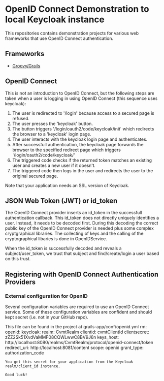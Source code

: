 # OpenID Connect Demonstration to local Keycloak instance

This repositories contains demonstration projects for various
web frameworks that use OpenID Connect 
authentication.

## Frameworks
* [Groovy/Grails](grails/docs/README.md)

## OpenID Connect
This is not an introduction to OpenID Connect, but the following steps are taken when a user
is logging in using OpenID Connect (this sequence uses keycloak):

1. The user is redirected to '/login' because access to a secured page is refused.
2. The user presses the 'keycloak' button.
3. The button triggers '/login/oauth2/code/keycloak/init' which redirects the browser to a 'keycloak' login page.
4. The user interacts with the keycloak login page and authenticates.
5. After successfull authentication, the keycloak page forwards the browser to the specified redirect page which triggers '/login/oauth2/code/keycloak/'
6. The triggered code checks if the returned token matches an existing user and creates a new user if it doesn't.
7. The triggered code then logs in the user and redirects the user to the original secured page.

Note that your application needs an SSL version of Keycloak.

## JSON Web Token (JWT) or id_token

The OpenID Connect provider inserts an id_token in the successfull authentication callback. This id_token
does not directly uniquely identifies a user. Instead, it needs to be decoded first.
During this decoding the correct public key of the OpenID Connect provider is needed plus some complex
cryptgraphical libraries. The collecting of keys and the calling of the cryptographical libaries is
done in OpenIDService.

When the id_token is successfully decoded and reveals a subject/user_token, we trust that subject and
find/create/login a user based on this trust.

## Registering with OpenID Connect Authentication Providers

### External configuration for OpenID

Several configuration variables are required to use an
OpenID Connect service. Some of these configuration variables
are confident and should kept secret (i.e. not in your GitHub repo). 

This file can be found in the project at grails-app/conf/openid.yml
rm:
    openid:
        keycloak:
            realm: CvmtRealm
            clientid: cvmtClientId
            clientsecret: zZZ2Sk51XvdVaMMF08CQWLwwC8BV9J6n
            keys_host: http://localhost:8080/realms/CvmtRealm/protocol/openid-connect/token
            redirect_uri: http://localhost:8081/content
            scope: openid
            grant_type: authorization_code

```
You get this secret for your application from the Keycloak realm/client_id instance.

Good luck!

